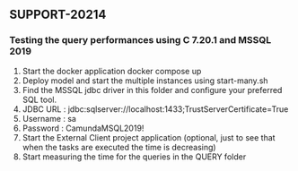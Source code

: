 ## SUPPORT-20214
### Testing the query performances using C 7.20.1 and MSSQL 2019 
1. Start the docker application docker compose up
2. Deploy model and start the multiple instances using start-many.sh
3. Find the MSSQL jdbc driver in this folder and configure your preferred SQL tool.
  1. JDBC URL : jdbc:sqlserver://localhost:1433;TrustServerCertificate=True
  2.  Username : sa
  3. Password : CamundaMSQL2019!
4. Start the External Client project application (optional, just to see that when the tasks are executed the time is decreasing)
5. Start measuring the time for the queries in the QUERY folder
